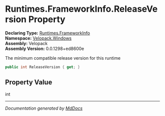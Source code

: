 ﻿<!--  
  <auto-generated>   
    The contents of this file were generated by a tool.  
    Changes to this file may be list if the file is regenerated  
  </auto-generated>   
-->

# Runtimes.FrameworkInfo.ReleaseVersion Property

**Declaring Type:** [Runtimes.FrameworkInfo](../index.md)  
**Namespace:** [Velopack.Windows](../../../index.md)  
**Assembly:** Velopack  
**Assembly Version:** 0.0.1298+ed8600e

 The minimum compatible release version for this runtime 

```csharp
public int ReleaseVersion { get; }
```

## Property Value

int

___

*Documentation generated by [MdDocs](https://github.com/ap0llo/mddocs)*
